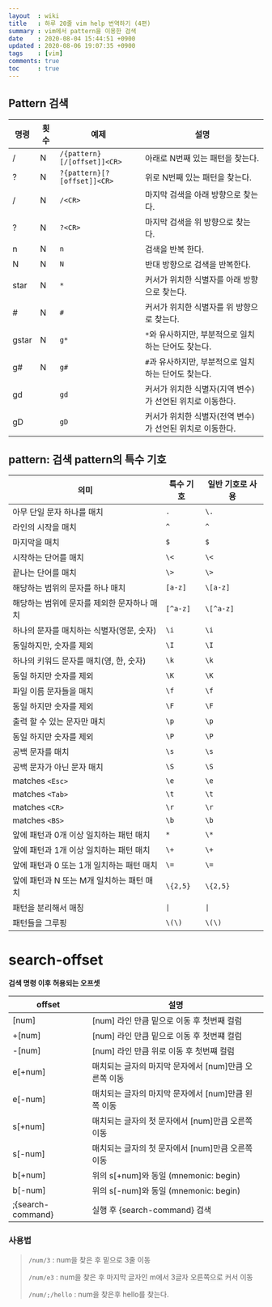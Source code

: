 ```yaml
---
layout  : wiki
title   : 하루 20줄 vim help 번역하기 (4편)
summary : vim에서 pattern을 이용한 검색
date    : 2020-08-04 15:44:51 +0900
updated : 2020-08-06 19:07:35 +0900
tags    : [vim]
comments: true
toc     : true
---
```


## Pattern 검색

| 명령  | 횟수 | 예제                        | 설명                                                      |
|-------|------|-----------------------------|-----------------------------------------------------------|
| /     | N    | `/{pattern}[/[offset]]<CR>` | 아래로 N번째 있는 패턴을 찾는다.                          |
| ?     | N    | `?{pattern}[?[offset]]<CR>` | 위로 N번째 있는 패턴을 찾는다.                            |
| /<CR> | N    | `/<CR>`                     | 마지막 검색을 아래 방향으로 찾는다.                       |
| ?<CR> | N    | `?<CR>`                     | 마지막 검색을 위 방향으로 찾는다.                         |
| n     | N    | `n`                         | 검색을 반복 한다.                                         |
| N     | N    | `N`                         | 반대 방향으로 검색을 반복한다.                            |
| star  | N    | `*`                         | 커서가 위치한 식별자를 아래 방향으로 찾는다.              |
| #     | N    | `#`                         | 커서가 위치한 식별자를 위 방향으로 찾는다.                |
| gstar | N    | `g*`                        | `*`와 유사하지만, 부분적으로 일치하는 단어도 찾는다.      |
| g#    | N    | `g#`                        | `#`과 유사하지만, 부분적으로 일치하는 단어도 찾는다.      |
| gd    |      | `gd`                        | 커서가 위치한 식별자(지역 변수)가 선언된 위치로 이동한다. |
| gD    |      | `gD`                        | 커서가 위치한 식별자(전역 변수)가 선언된 위치로 이동한다. |



## pattern: 검색 pattern의 특수 기호

| 의미                                        | 특수 기호 | 일반 기호로 사용 |
|---------------------------------------------|-----------|------------------|
| 아무 단일 문자 하나를 매치                  | `.`       | `\.`             |
| 라인의 시작을 매치                          | `^`       | `^`              |
| 마지막을 매치                               | `$`       | `$`              |
| 시작하는 단어를 매치                        | `\<`      | `\<`             |
| 끝나는 단어를 매치                          | `\>`      | `\>`             |
| 해당하는 범위의 문자를 하나 매치            | `[a-z]`   | `\[a-z]`         |
| 해당하는 범위에 문자를 제외한 문자하나 매치 | `[^a-z]`  | `\[^a-z]`        |
| 하나의 문자를 매치하는 식별자(영문, 숫자)   | `\i`      | `\i`             |
| 동일하지만, 숫자를 제외                     | `\I`      | `\I`             |
| 하나의 키워드 문자를 매치(영, 한, 숫자)     | `\k`      | `\k`             |
| 동일 하지만 숫자를 제외                     | `\K`      | `\K`             |
| 파일 이름 문자들을 매치                     | `\f`      | `\f`             |
| 동일 하지만 숫자를 제외                     | `\F`      | `\F`             |
| 출력 할 수 있는 문자만 매치                 | `\p`      | `\p`             |
| 동일 하지만 숫자를 제외                     | `\P`      | `\P`             |
| 공백 문자를 매치                            | `\s`      | `\s`             |
| 공백 문자가 아닌 문자 매치                  | `\S`      | `\S`             |
| matches `<Esc>`                             | `\e`      | `\e`             |
| matches `<Tab>`                             | `\t`      | `\t`             |
| matches `<CR>`                              | `\r`      | `\r`             |
| matches `<BS>`                              | `\b`      | `\b`             |
| 앞에 패턴과 0개 이상 일치하는 패턴 매치     | `*`       | `\*`             |
| 앞에 패턴과 1개 이상 일치하는 패턴 매치     | `\+`      | `\+`             |
| 앞에 패턴과 0 또는 1개 일치하는 패턴 매치   | `\=`      | `\=`             |
| 앞에 패턴과 N 또는 M개 일치하는 패턴 매치   | `\{2,5}`  | `\{2,5}`         |
| 패턴을 분리해서 매칭                        | `\|`      | `\|`             |
| 패턴들을 그루핑                             | `\(\)`    | `\(\)`           |

# search-offset

**검색 명령 이후 허용되는 오프셋**

| offset            | 설명                                                  |
|-------------------|-------------------------------------------------------|
| [num]             | [num] 라인 만큼 밑으로 이동 후 첫번째 컬럼            |
| +[num]            | [num] 라인 만큼 밑으로 이동 후 첫번쨰 컬럼            |
| -[num]            | [num] 라인 만큼 위로 이동 후 첫번쨰 컬럼              |
| e[+num]           | 매치되는 글자의 마지막 문자에서 [num]만큼 오른쪽 이동 |
| e[-num]           | 매치되는 글자의 마지막 문자에서 [num]만큼 왼쪽 이동   |
| s[+num]           | 매치되는 글자의 첫 문자에서 [num]만큼 오른쪽 이동     |
| s[-num]           | 매치되는 글자의 첫 문자에서 [num]만큼 오른쪽 이동     |
| b[+num]           | 위의 s[+num]와 동일 (mnemonic: begin)                 |
| b[-num]           | 위의 s[-num]와 동일 (mnemonic: begin)                 |
| ;{search-command} | 실행 후 {search-command} 검색                         |

### 사용법
> `/num/3` : num을 찾은 후 밑으로 3줄 이동
>
> `/num/e3` : num을 찾은 후 마지막 글자인 m에서 3글자 오른쪽으로 커서 이동
>
> `/num/;/hello` : num을 찾은후 hello를 찾는다.
